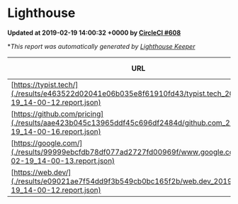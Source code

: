 
# Lighthouse

**Updated at 2019-02-19 14:00:32 +0000 by [CircleCI #608](https://circleci.com/gh/ItinerisLtd/lighthouse-keeper-example/608)**

**This report was automatically generated by [Lighthouse Keeper](https://github.com/itinerisltd/lighthouse-keeper)*

| URL | Performance | Accessibility | Best Practices | SEO | PWA | Updated At |
| --- | --- | --- | --- | --- | --- | --- |
| [https://typist.tech/](./results/e463522d02041e06b035e8f61910fd43/typist.tech_2019-02-19_14-00-12.report.json) | 1 |  |  |  |  | 2019-02-19T14:00:12.705Z |
| [https://github.com/pricing](./results/aae423b045c13965ddf45c696df2484d/github.com_2019-02-19_14-00-16.report.json) | 0.7 | 0.89 | 0.93 | 0.9 | 0.58 | 2019-02-19T14:00:16.207Z |
| [https://google.com/](./results/99999ebcfdb78df077ad2727fd00969f/www.google.com_2019-02-19_14-00-13.report.json) | 0.95 | 0.71 | 0.93 | 0.8 | 0.58 | 2019-02-19T14:00:13.445Z |
| [https://web.dev/](./results/e09021ae7f54dd9f3b549cb0bc165f2b/web.dev_2019-02-19_14-00-12.report.json) | 0.91 | 0.93 | 1 | 0.91 | 1 | 2019-02-19T14:00:12.653Z |
